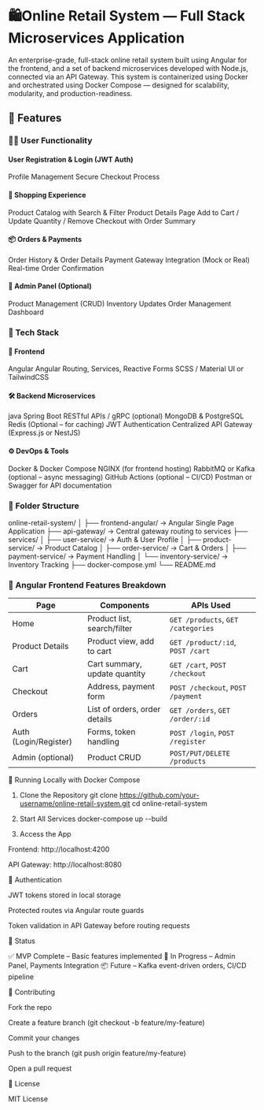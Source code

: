 # 🛍️Online Retail System — Full Stack Microservices Application

An enterprise-grade, full-stack online retail system built using Angular for the frontend, and a set of backend microservices developed with Node.js, connected via an API Gateway. This system is containerized using Docker and orchestrated using Docker Compose — designed for scalability, modularity, and production-readiness.

## 🚀 Features
### 🧑‍💼 User Functionality

#### User Registration & Login (JWT Auth)
  Profile Management
  Secure Checkout Process

#### 🛒 Shopping Experience
  Product Catalog with Search & Filter
  Product Details Page
  Add to Cart / Update Quantity / Remove
  Checkout with Order Summary

#### 📦 Orders & Payments
  Order History & Order Details
  Payment Gateway Integration (Mock or Real)
  Real-time Order Confirmation

#### 🧾 Admin Panel (Optional)
  Product Management (CRUD)
  Inventory Updates
  Order Management Dashboard

### 🧱 Tech Stack
   #### 🎨 Frontend

Angular
Angular Routing, Services, Reactive Forms
SCSS / Material UI or TailwindCSS

#### 🛠️ Backend Microservices

java Spring Boot
RESTful APIs / gRPC (optional)
MongoDB & PostgreSQL
Redis (Optional – for caching)
JWT Authentication
Centralized API Gateway (Express.js or NestJS)

#### ⚙️ DevOps & Tools
  Docker & Docker Compose
  NGINX (for frontend hosting)
  RabbitMQ or Kafka (optional – async messaging)
  GitHub Actions (optional – CI/CD)
  Postman or Swagger for API documentation

 ### 📁 Folder Structure
online-retail-system/
│
├── frontend-angular/           → Angular Single Page Application
├── api-gateway/                → Central gateway routing to services
├── services/
│   ├── user-service/           → Auth & User Profile
│   ├── product-service/        → Product Catalog
│   ├── order-service/          → Cart & Orders
│   ├── payment-service/        → Payment Handling
│   └── inventory-service/      → Inventory Tracking
├── docker-compose.yml
└── README.md

### 🧩 Angular Frontend Features Breakdown
| Page                  | Components                    | APIs Used                          |
| --------------------- | ----------------------------- | ---------------------------------- |
| Home                  | Product list, search/filter   | `GET /products`, `GET /categories` |
| Product Details       | Product view, add to cart     | `GET /product/:id`, `POST /cart`   |
| Cart                  | Cart summary, update quantity | `GET /cart`, `POST /checkout`      |
| Checkout              | Address, payment form         | `POST /checkout`, `POST /payment`  |
| Orders                | List of orders, order details | `GET /orders`, `GET /order/:id`    |
| Auth (Login/Register) | Forms, token handling         | `POST /login`, `POST /register`    |
| Admin (optional)      | Product CRUD                  | `POST/PUT/DELETE /products`        |


🐳 Running Locally with Docker Compose
1. Clone the Repository
git clone https://github.com/your-username/online-retail-system.git
cd online-retail-system

2. Start All Services
docker-compose up --build

3. Access the App

Frontend: http://localhost:4200

API Gateway: http://localhost:8080

🔐 Authentication

JWT tokens stored in local storage

Protected routes via Angular route guards

Token validation in API Gateway before routing requests

📌 Status

✅ MVP Complete – Basic features implemented
🚧 In Progress – Admin Panel, Payments Integration
📦 Future – Kafka event-driven orders, CI/CD pipeline

🤝 Contributing

Fork the repo

Create a feature branch (git checkout -b feature/my-feature)

Commit your changes

Push to the branch (git push origin feature/my-feature)

Open a pull request

📄 License

MIT License
